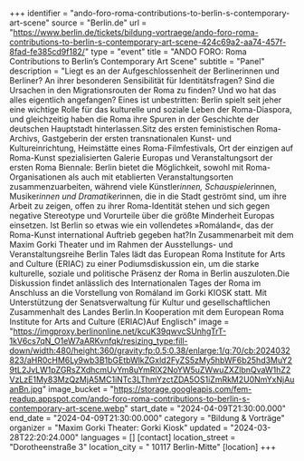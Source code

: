 +++
identifier = "ando-foro-roma-contributions-to-berlin-s-contemporary-art-scene"
source = "Berlin.de"
url = "https://www.berlin.de/tickets/bildung-vortraege/ando-foro-roma-contributions-to-berlin-s-contemporary-art-scene-424c69a2-aa74-457f-8fad-fe385cd9f182/"
type = "event"
title = "ANDO FORO: Roma Contributions to Berlin’s Contemporary Art Scene"
subtitle = "Panel"
description = "Liegt es an der Aufgeschlossenheit der Berlinerinnen und Berliner? An ihrer besonderen Sensibilität für Identitätsfragen? Sind die Ursachen in den Migrationsrouten der Roma zu finden? Und wo hat das alles eigentlich angefangen? Eines ist unbestritten: Berlin spielt seit jeher eine wichtige Rolle für das kulturelle und soziale Leben der Roma-Diaspora, und gleichzeitig haben die Roma ihre Spuren in der Geschichte der deutschen Hauptstadt hinterlassen.Sitz des ersten feministischen Roma-Archivs, Gastgeberin der ersten transnationalen Kunst- und Kultureinrichtung, Heimstätte eines Roma-Filmfestivals, Ort der einzigen auf Roma-Kunst spezialisierten Galerie Europas und Veranstaltungsort der ersten Roma Biennale: Berlin bietet die Möglichkeit, sowohl mit Roma-Organisationen als auch mit etablierten Veranstaltungsorten zusammenzuarbeiten, während viele Künstler*innen, Schauspieler*innen, Musiker*innen und Dramatiker*innen, die in die Stadt geströmt sind, um ihre Arbeit zu zeigen, offen zu ihrer Roma-Identität stehen und sich gegen negative Stereotype und Vorurteile über die größte Minderheit Europas einsetzen. Ist Berlin so etwas wie ein vollendetes »Romáland«, das der Roma-Kunst international Auftrieb gegeben hat?In Zusammenarbeit mit dem Maxim Gorki Theater und im Rahmen der Ausstellungs- und Veranstaltungsreihe Berlin Tales lädt das European Roma Institute for Arts and Culture (ERIAC) zu einer Podiumsdiskussion ein, um die starke kulturelle, soziale und politische Präsenz der Roma in Berlin auszuloten.Die Diskussion findet anlässlich des Internationalen Tages der Roma im Anschluss an die Vorstellung von Romáland im Gorki KIOSK statt. Mit Unterstützung der Senatsverwaltung für Kultur und gesellschaftlichen Zusammenhalt des Landes Berlin.In Kooperation mit dem European Roma Institute for Arts and Culture (ERIAC)Auf Englisch"
image = "https://imgproxy.berlinonline.net/kcuK39qwvcSUnhgTrT-1kV6cs7qN_O1eW7aARKvnfqk/resizing_type:fill-down/width:480/height:360/gravity:fp:0.5:0.38/enlarge:1/q:70/cb:2024032823/aHR0cHM6Ly9wb3B1bGEtbWlkZGxld2FyZS5zMy5hbWF6b25hd3MuY29tL2JvLW1pZGRsZXdhcmUvYm8uYmRlX2NoYW5uZWwuZXZlbnQvaW1hZ2VzLzE1My83MzQzMjA5MC1iNTc3LThmYzctZDA5OS1iZmRkM2U0NmYxNjAuanBn.jpg"
image_bucket = "https://storage.googleapis.com/fem-readup.appspot.com/ando-foro-roma-contributions-to-berlin-s-contemporary-art-scene.webp"
start_date = "2024-04-09T21:30:00.000"
end_date = "2024-04-09T21:30:00.000"
category = "Bildung & Vorträge"
organizer = "Maxim Gorki Theater: Gorki Kiosk"
updated = "2024-03-28T22:20:24.000"
languages = []
[contact]
location_street = "Dorotheenstraße 3"
location_city = " 10117 Berlin-Mitte"
[location]
+++